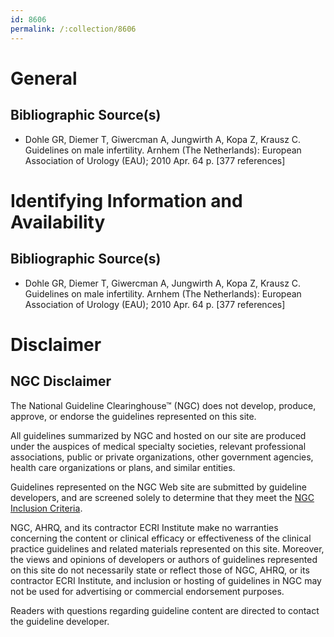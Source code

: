 ```yaml
---
id: 8606
permalink: /:collection/8606
---
```


# General

## Bibliographic Source(s)

- Dohle GR, Diemer T, Giwercman A, Jungwirth A, Kopa Z, Krausz C. Guidelines on male infertility. Arnhem (The Netherlands): European Association of Urology (EAU); 2010 Apr. 64 p. [377 references]

# Identifying Information and Availability

## Bibliographic Source(s)

- Dohle GR, Diemer T, Giwercman A, Jungwirth A, Kopa Z, Krausz C. Guidelines on male infertility. Arnhem (The Netherlands): European Association of Urology (EAU); 2010 Apr. 64 p. [377 references]

# Disclaimer

## NGC Disclaimer

The National Guideline Clearinghouse™ (NGC) does not develop, produce, approve, or endorse the guidelines represented on this site.

All guidelines summarized by NGC and hosted on our site are produced under the auspices of medical specialty societies, relevant professional associations, public or private organizations, other government agencies, health care organizations or plans, and similar entities.

Guidelines represented on the NGC Web site are submitted by guideline developers, and are screened solely to determine that they meet the [NGC Inclusion Criteria](/help-and-about/summaries/inclusion-criteria).

NGC, AHRQ, and its contractor ECRI Institute make no warranties concerning the content or clinical efficacy or effectiveness of the clinical practice guidelines and related materials represented on this site. Moreover, the views and opinions of developers or authors of guidelines represented on this site do not necessarily state or reflect those of NGC, AHRQ, or its contractor ECRI Institute, and inclusion or hosting of guidelines in NGC may not be used for advertising or commercial endorsement purposes.

Readers with questions regarding guideline content are directed to contact the guideline developer.

